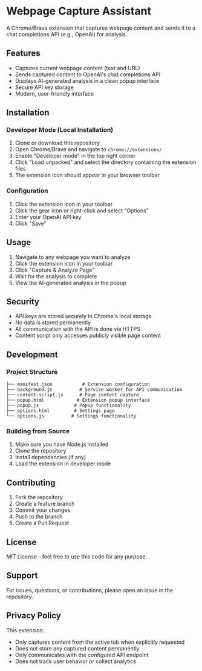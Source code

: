 # Webpage Capture Assistant

A Chrome/Brave extension that captures webpage content and sends it to a chat completions API (e.g., OpenAI) for analysis.

## Features

- Captures current webpage content (text and URL)
- Sends captured content to OpenAI's chat completions API
- Displays AI-generated analysis in a clean popup interface
- Secure API key storage
- Modern, user-friendly interface

## Installation

### Developer Mode (Local Installation)

1. Clone or download this repository
2. Open Chrome/Brave and navigate to `chrome://extensions/`
3. Enable "Developer mode" in the top right corner
4. Click "Load unpacked" and select the directory containing the extension files
5. The extension icon should appear in your browser toolbar

### Configuration

1. Click the extension icon in your toolbar
2. Click the gear icon or right-click and select "Options"
3. Enter your OpenAI API key
4. Click "Save"

## Usage

1. Navigate to any webpage you want to analyze
2. Click the extension icon in your toolbar
3. Click "Capture & Analyze Page"
4. Wait for the analysis to complete
5. View the AI-generated analysis in the popup

## Security

- API keys are stored securely in Chrome's local storage
- No data is stored permanently
- All communication with the API is done via HTTPS
- Content script only accesses publicly visible page content

## Development

### Project Structure

```
├── manifest.json           # Extension configuration
├── background.js          # Service worker for API communication
├── content-script.js      # Page content capture
├── popup.html            # Extension popup interface
├── popup.js             # Popup functionality
├── options.html         # Settings page
└── options.js          # Settings functionality
```

### Building from Source

1. Make sure you have Node.js installed
2. Clone the repository
3. Install dependencies (if any)
4. Load the extension in developer mode

## Contributing

1. Fork the repository
2. Create a feature branch
3. Commit your changes
4. Push to the branch
5. Create a Pull Request

## License

MIT License - feel free to use this code for any purpose.

## Support

For issues, questions, or contributions, please open an issue in the repository.

## Privacy Policy

This extension:
- Only captures content from the active tab when explicitly requested
- Does not store any captured content permanently
- Only communicates with the configured API endpoint
- Does not track user behavior or collect analytics 